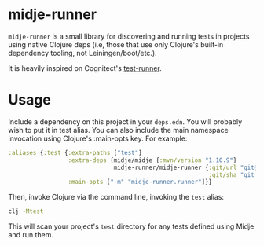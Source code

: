 # midje-runner

`midje-runner` is a small library for discovering and running tests in projects using native Clojure deps (i.e, those that use only Clojure's built-in dependency tooling, not Leiningen/boot/etc.).

It is heavily inspired on Cognitect's [test-runner](https://github.com/cognitect-labs/test-runner).

# Usage

Include a dependency on this project in your `deps.edn`. You will probably wish to put it in test alias. You can also include the main namespace invocation using Clojure's :main-opts key. For example:

```clojure
:aliases {:test {:extra-paths ["test"]
                 :extra-deps {midje/midje {:mvn/version "1.10.9"}
                              midje-runner/midje-runner {:git/url "git@github.com:wedesoft/midje-runner"
                                                         :git/sha "git sha from master"}}
                 :main-opts ["-m" "midje-runner.runner"]}}
```

Then, invoke Clojure via the command line, invoking the `test` alias:

```bash
clj -Mtest
```

This will scan your project's `test` directory for any tests defined
using Midje and run them.
